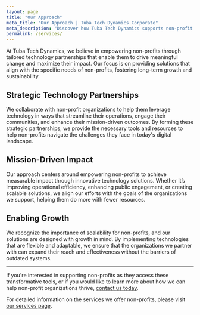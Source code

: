```yaml
---
layout: page
title: "Our Approach"
meta_title: "Our Approach | Tuba Tech Dynamics Corporate"
meta_description: "Discover how Tuba Tech Dynamics supports non-profit organizations through strategic technology partnerships, delivering impact-driven solutions that foster growth and sustainability."
permalink: /services/
---
```


At Tuba Tech Dynamics, we believe in empowering non-profits through tailored technology partnerships that enable them to drive meaningful change and maximize their impact. Our focus is on providing solutions that align with the specific needs of non-profits, fostering long-term growth and sustainability.

## Strategic Technology Partnerships

We collaborate with non-profit organizations to help them leverage technology in ways that streamline their operations, engage their communities, and enhance their mission-driven outcomes. By forming these strategic partnerships, we provide the necessary tools and resources to help non-profits navigate the challenges they face in today's digital landscape.

## Mission-Driven Impact

Our approach centers around empowering non-profits to achieve measurable impact through innovative technology solutions. Whether it’s improving operational efficiency, enhancing public engagement, or creating scalable solutions, we align our efforts with the goals of the organizations we support, helping them do more with fewer resources.

## Enabling Growth

We recognize the importance of scalability for non-profits, and our solutions are designed with growth in mind. By implementing technologies that are flexible and adaptable, we ensure that the organizations we partner with can expand their reach and effectiveness without the barriers of outdated systems.

---

If you're interested in supporting non-profits as they access these transformative tools, or if you would like to learn more about how we can help non-profit organizations thrive, [contact us today](/contact).

For detailed information on the services we offer non-profits, please visit [our services page](https://tubatech.dev/services).
